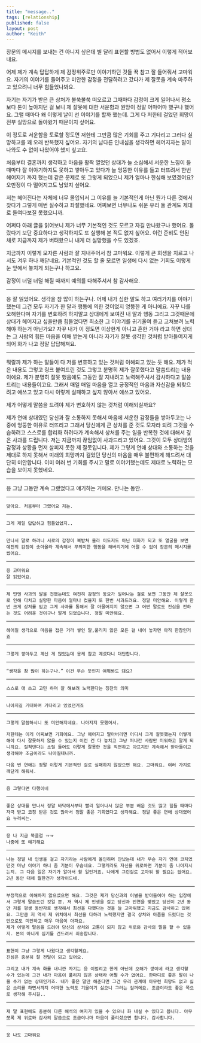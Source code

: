 ```yaml
---
title: "message.."
tags: [relationship]
published: false
layout: post
author: "Keith"
---
```


장문의 메시지를 보내는 건 아니지 싶은데 별 달리 표현할 방법도 없어서 이렇게 적어보내요.

어제 제가 계속 답답하게 제 감정위주로만 이야기하던 것들 꾹 참고 잘 들어줘서 고마워요. 자기의 이야기를 들어주고 미안한 감정을 전달하려고 갔다가 제 잘못을 계속 마주하고 있으려니 너무 힘들었나봐요.

자기는 자기가 받은 큰 상처가 불쑥불쑥 떠오르고 그때마다 감정이 크게 일어나서 평소보다 톤이 높아지던 걸 보니 제 잘못에 대한 서운함과 원망이 정말 어마어마 했구나 했어요. 그럴 때마다 왜 이렇게 날이 선 이야기를 할까 했는데. 그게 다 저한테 걸었던 희망이 전부 실망으로 돌아왔기 때문이지 싶어요. 

이 정도로 서운함을 토로할 정도면 저한테 그만큼 많은 기회를 주고 기다리고 그러다 실망하고를 꽤 오래 반복했지 싶어요. 자기의 남다른 인내심을 생각하면 헤어지자는 말이 나와도 수 없이 나왔어야 했지 싶고요.

처음부터 결혼까지 생각하고 마음을 활짝 열었던 상대가 늘 소심해서 서운한 느낌이 들 때마다 잘 이야기하지도 못하고 쌓아두고 있다가 늘 엉뚱한 이유를 들고 터뜨려서 한번 헤어지기 까지 했는데 같은 문제로 또 그렇게 되었으니 제가 얼마나 한심해 보였겠어요? 오만정이 다 떨어지고도 남았지 싶어요.

저는 헤어진다는 자체에 너무 몰입되서 그 이유를 늘 기본적인게 아닌 뭔가 다른 것에서 찾다가 그렇게 매번 실수하고 좌절했네요. 어찌보면 너무나도 쉬운 우리 둘 관계도 제대로 들여다보질 못했으니까. 

어쩌다 아래 글을 읽어보니 제가 너무 기본적인 것도 모르고 자길 만나왔구나 했어요. 몰랐다기 보단 중요하다고 생각하지도 또 실행해 본 적도 없지 싶어요. 이런 준비도 안된 채로 지금까지 제가 버텨왔으니 내게 더 실망했을 수도 있겠죠.

지금까지 이렇게 모자른 사람과 잘 지내주어서 참 고마워요. 이렇게 큰 희생을 치르고 나서도 겨우 하나 깨닫네요. 기본적인 것도 할 줄 모르면 일생에 다시 없는 기회도 이렇게 눈 앞에서 놓치게 되는구나 하고요. 

감정이 너덜 너덜 해질 때까지 예의를 다해주셔서 참 감사해요.

----

응 잘 읽었어요. 생각을 참 많이 하는구나. 
어제 내가 심한 말도 하고 여러가지를 이야기했는데 그건 모두 자기가 한 말과 행동에 의한 것이었지 엉뚱한 게 아니에요. 자꾸 나를 오해한다며 자기를 변호하려 하지말고 상대에게 보여진 내 말과 행동 그리고 그것때문에 상대가 헤어지고 싶을만큼 힘들었다면 최소한 그 이야기를 귀기울여 듣고 고쳐보려 노력해야 하는거 아닌가요? 자꾸 내가 이 정도면 이상한게 아니고 흔한 거야 라고 하면 상대는 그 사람의 힘든 마음을 이해 받는게 아니라 자기가 잘못 생각한 것처럼 받아들여지게 되어 화가 나고 정말 답답해져요.

----

뭐랄까 제가 하는 말들이 다 저를 변호하고 있는 것처럼 이해되고 있는 듯 해요. 제가 적은 내용도 그렇고 링크 붙여드린 것도 그렇고 분명히 제가 잘못했다고 말씀드리는 내용이에요. 제가 분명히 잘못 했음에도 그동안 잘 지내려고 노력해주셔서 감사하다고 말씀 드리는 내용들이고요. 그래서 매일 매일 마음을 열고 긍정적인 마음과 자신감을 되찾으려고 애쓰고 있고 다시 이렇게 실패하고 싶지 않아서 애쓰고 있어요.

제가 어떻게 말씀을 드려야 제가 변호하지 않는 것처럼 이해되실까요? 

제가 연애 상대였던 당신과 잘 소통하지 못해서 마음에 서운한 감정들을 쌓아두고는 나중에 엉뚱한 이유로 터뜨리고 그래서 당신에게 큰 상처를 준 것도 모자라 되려 그것을 수습하려고 스스로를 합리화 하려다가 계속해서 상처를 주는 일을 반복한 것에 대해서 깊은 사과를 드립니다. 저는 지금까지 끊임없이 사과드리고 있어요. 그것이 모두 상대방의 감정과 상황을 먼저 살피지 못한 제 잘못입니다. 제가 그렇게 연애 상대와 소통하는 것을 제대로 하지 못해서 미래의 희망까지 걸었던 당신의 마음을 매우 불편하게 해드려서 대단히 미안합니다. 이미 여러 번 기회를 주시고 말로 이야기했는데도 제대로 노력하는 모습을 보이지 못했네요. 

----
응 그냥 그동안 계속 그랬었다고 얘기하는 거에요. 만나는 동안..

-----
	맞아요. 처음부터 그랬어요 저는.

-----
	그게 제일 답답하고 힘들었었지..

-----
	만나서 말로 하려니 서로의 감정이 복받쳐 올라 이도저도 아닌 대화가 되고 또 얼굴을 보면 예전의 감정이 솟아올라 계속해서 무의미한 행동을 해버리기에 어쩔 수 없이 장문의 메시지를 썼어요.

-----
	응 고마워요
	잘 읽었어요. 

-----
	제 딴엔 사과의 말을 전했는데도 여전히 감정의 동요가 일어나는 걸로 보면 그동안 제 잘못으로 인해 다치고 실망한 마음이 얼마나 컸을지 또 한번 사과드려요. 정말 미안해요. 이렇게 한번 크게 상처를 입고 그게 사과를 통해서 잘 아물어지지 않으면 그 어떤 말로도 진심을 전하는 것도 어려운 것이구나 알게 되었습니다. 정말 미안해요.

-----
	헤어질 생각으로 마음을 접은 거라 쌓인 말,풀리지 않은 모든 걸 내어 놓자면 아직 한참인거죠

-----
	그렇게 쌓아두고 계신 게 많았는데 용케 참고 계셨다니 대단합니다.

-----
	“생각을 참 많이 하는구나.” 이건 무슨 뜻인지 여쭤봐도 돼요?

-----
	스스로 애 쓰고 고민 하며 잘 해보려 노력한다는 칭찬의 의미

-----
	나아지길 기대하며 기다리고 있었던거죠

-----
    그렇게 말씀하시니 또 미안해지네요. 나아지지 못했어서.

	저한테는 이게 어찌보면 기회에요. 그냥 헤어지고 말아버리면 어디서 크게 잘못했는지 어떻게 해야 다시 잘못하지 않을 수 있는지 이런 건 다 놓치고 그냥 떠나간 사람만 미워하고 말게 되니까요. 질척댄다는 소릴 들어도 이렇게 잘못한 것을 직면하고 아프지만 계속해서 받아들이고 생각해야 조금이라도 나아질테니까.
	
	다음 번 연애는 정말 이렇게 기본적인 걸로 실패하지 않았으면 해요. 고마워요. 여러 가지로 깨닫게 해줘서.

-----
	응 그렇다면 다행이네

-----
	좋은 상대를 만나서 정말 바닥에서부터 빨리 일어나서 많은 부분 배운 것도 많고 힘들 때마다 자극 받고 코칭 받은 것도 많아서 정말 좋은 기회였다고 생각해요. 정말 좋은 연애 상대였어요 누리씨는. 

-----
	응 나 지금 북클럽 ㅠㅠ
	나중에 또 얘기해요

-----
	나는 정말 내 인생을 걸고 자기라는 사람에게 올인하며 만났는데 내가 무슨 자기 연애 코치였던것 마냥 이야기 하니 좀 기분이 우습네요. 그렇게라도 자신을 위로하면 기분이 좀 나아지시는지. 그 다음 일은 자기가 알아서 할 일인거죠. 나에게 그런걸로 고마워 할 필요는 없어요. 2년 동안 대체 뭘한건가 생각이드네.

-----
	부정적으로 이해하지 않으셨으면 해요. 그것은 제가 당신과의 이별을 받아들여야 하는 입장에서 그렇게 말씀드린 것일 뿐. 저 역시 제 인생을 걸고 당신과 인연을 맺었고 당신이 2년 동안 저를 평생 동반자로 생각해서 최선을 다했다는 것을 늘 고마워했고 지금도 감사하고 있어요. 그만큼 저 역시 제 위치에서 최선을 다하려 노력했지만 결국 상처와 아픔을 드렸다는 것만으로도 미안하고 매우 마음이 아파요.
	제가 어떻게 말씀을 드려야 당신의 상처와 고통이 되지 않고 위로와 감사의 말을 할 수 있을지. 본의 아니게 심기를 건드려서 죄송합니다. 

-----
    표현이 그냥 그렇게 나왔다고 생각할께요. 
    진심은 충분히 잘 전달이 되고 있어요.

    그리고 내가 계속 화를 내니깐 자기는 응 이럴려고 한게 아닌데 오해가 쌓이네 라고 생각할 수가 있는데 그건 내가 마음이 풀리지 않은 상태라 어쩔 수가 없어요. 한마디로 좋은 말이 나올 수가 없는 상태인거죠. 내가 좋은 말만 해준다면 그건 우리 관계에 아무런 희망도 없고 싫은 소리를 하면서까지 어떠한 노력도 기울이기 싫으니 그러는 걸꺼에요. 조금이라도 좋은 쪽으로 생각해 주시길.. 

-----
    제 말 표현에도 충분히 다른 해석의 여지가 있을 수 있으니 화 내실 수 있다고 봅니다. 아무쪼록 제 위로와 감사의 말씀으로 조금이나마 마음이 풀리셨으면 합니다. 감사합니다.

-----
    응 나도 고마워요
